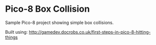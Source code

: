 # Pico-8 Box Collision

Sample Pico-8 project showing simple box collisions.

Built using:
http://gamedev.docrobs.co.uk/first-steps-in-pico-8-hitting-things
